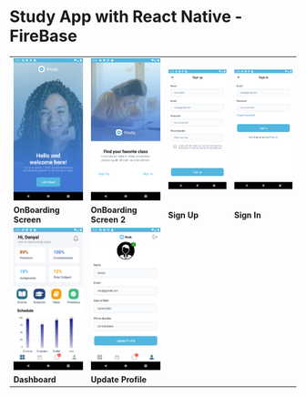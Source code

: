 <h1>
Study App with React Native - FireBase
</h1>
<table>
 <tr>
    <td width="15%">
      <img src="./img/1.png" />
    </td>
    <td width="15%">
      <img src="./img/2.png" />
    </td>
     <td width="15%">
      <img src="./img/signup.png" />
    </td>
    <td width="15%">
      <img src="./img/SignIn.png" />
    </td>
  </tr>
  <tr>
    <td width="15%">
     <b> OnBoarding Screen</b>
    </td>
    <td width="15%">
      <b>OnBoarding Screen 2</b>
    </td>
    <td width="15%">
     <b> Sign Up</b>
    </td>
    <td width="15%">
      <b>Sign In</b>
    </td>
    </tr>
    <tr>
    <td width="15%">
      <img src="./img/Dasboard.png" />
    </td>
    <td width="15%">
      <img src="./img/profile.png" />
    </td>
  </tr>
  <tr>
    <td width="15%">
     <b>Dashboard</b>
    </td>
    <td width="15%">
      <b>Update Profile</b>
    </td>
   
  </tr>
</table>
